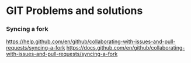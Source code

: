# GIT Problems and solutions 

### Syncing a fork
https://help.github.com/en/github/collaborating-with-issues-and-pull-requests/syncing-a-fork
https://docs.github.com/en/github/collaborating-with-issues-and-pull-requests/syncing-a-fork
